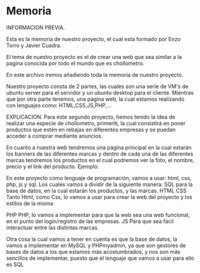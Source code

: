 # Memoria

INFORMACION PREVIA.

Esta es la memoria de nuestro proyecto, el cual esta formado por Enzo Torro y Javier Cuadra.

El tema de nuestro proyecto es el de crear una web que sea similar a la pagina conocida por todo el mundo que es chollometro.

En este archivo iremos añadiendo toda la memoria de nuestro proyecto.

Nuestro proyecto consta de 2 partes, las cuales son una serie de VM's de ubuntu server para el servidor y un ubuntu desktop para el cliente.
Mientras que por otra parte tenemos, una pagina web, la cual estamos realizando con lenguajes como: HTML,CSS,JS,PHP,... 


EXPLICACION.
Para este segundo proyecto, hemos tenido la idea de realizar una especie de chollometro, primeriti, la cual consistirá en poner productos que estén en rebajas en diferentes empresas y se puedan acceder a comprar mediante anuncios.

En cuanto a nuestra web tendremos una página principal en la cual estarán los banners de las diferentes marcas y dentro de cada una de las diferentes marcas tendremos los productos en el cual podremos ver la foto, el nombre, precio y el link del producto. Ejemplo:

En este proyecto como lenguaje de programación, vamos a usar: html, css, php, js y sql.
Los cuales vamos a dividir de la siguiente manera:
SQL
para la base de datos, en la cual estarán los productos, y las marcas.
HTML
CSS
Tanto Html, como Css, lo vamos a usar para crear la web del proyecto y los estilos de la misma

PHP
PHP, lo vamos a implementar para que la web sea una web funcional, en el punto del login/registro de las empresas.
JS
Para que sea fácil interactuar entre las distintas marcas.


Otra cosa la cual vamos a tener en cuenta es que la base de datos, la vamos a implementar en MySQL y PHPmyadmin, ya que son gestores de bases de datos a los que estamos más acostumbrados, y nos son más sencillos de implementar, puesto que el lenguaje que vamos a usar para ello es SQL


